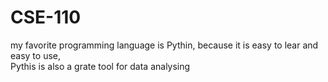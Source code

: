# CSE-110
my favorite programming language is Pythin, because it is easy to lear and easy to use,  
Pythis is also a grate tool for data analysing